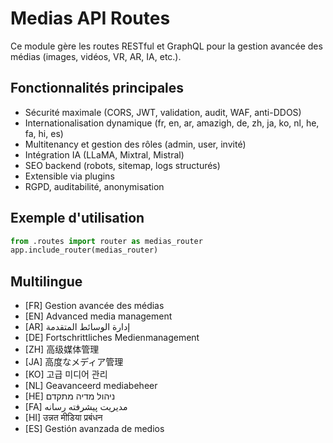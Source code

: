 # Medias API Routes

Ce module gère les routes RESTful et GraphQL pour la gestion avancée des médias (images, vidéos, VR, AR, IA, etc.).

## Fonctionnalités principales
- Sécurité maximale (CORS, JWT, validation, audit, WAF, anti-DDOS)
- Internationalisation dynamique (fr, en, ar, amazigh, de, zh, ja, ko, nl, he, fa, hi, es)
- Multitenancy et gestion des rôles (admin, user, invité)
- Intégration IA (LLaMA, Mixtral, Mistral)
- SEO backend (robots, sitemap, logs structurés)
- Extensible via plugins
- RGPD, auditabilité, anonymisation

## Exemple d'utilisation

```python
from .routes import router as medias_router
app.include_router(medias_router)
```

## Multilingue
- [FR] Gestion avancée des médias
- [EN] Advanced media management
- [AR] إدارة الوسائط المتقدمة
- [DE] Fortschrittliches Medienmanagement
- [ZH] 高级媒体管理
- [JA] 高度なメディア管理
- [KO] 고급 미디어 관리
- [NL] Geavanceerd mediabeheer
- [HE] ניהול מדיה מתקדם
- [FA] مدیریت پیشرفته رسانه
- [HI] उन्नत मीडिया प्रबंधन
- [ES] Gestión avanzada de medios
